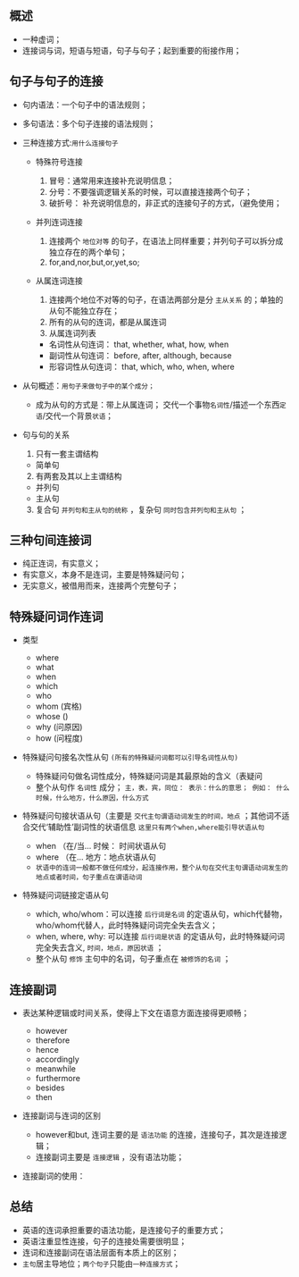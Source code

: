 ## 概述

* 一种虚词；
* 连接词与词，短语与短语，句子与句子；起到重要的衔接作用；

## 句子与句子的连接

* 句内语法：一个句子中的语法规则；
* 多句语法：多个句子连接的语法规则；

* 三种连接方式:`用什么连接句子`
  + 特殊符号连接
    1. 冒号：通常用来连接补充说明信息；
    2. 分号：不要强调逻辑关系的时候，可以直接连接两个句子；
    3. 破折号： 补充说明信息的，非正式的连接句子的方式，（避免使用；

  + 并列连词连接
    1. 连接两个 `地位对等` 的句子，在语法上同样重要；并列句子可以拆分成独立存在的两个单句；
    2. for,and,nor,but,or,yet,so;

  + 从属连词连接
    1. 连接两个地位不对等的句子，在语法两部分是分 `主从关系` 的；单独的从句不能独立存在；
    2. 所有的从句的连词，都是从属连词
    3. 从属连词列表
      - 名词性从句连词： that, whether, what, how, when
      - 副词性从句连词： before, after, although, because
      - 形容词性从句连词： that, which, who, when, where    

* 从句概述：`用句子来做句子中的某个成分；`
  - 成为从句的方式是：带上从属连词； 交代一个事物`名词性`/描述一个东西`定语`/交代一个背景`状语`；      

* 句与句的关系
  1. 只有一套主谓结构
    - 简单句
  2. 有两套及其以上主谓结构
    - 并列句
    - 主从句
  3. 复合句 `并列句和主从句的统称` ，复杂句 `同时包含并列句和主从句` ；

## 三种句间连接词

* 纯正连词，有实意义；
* 有实意义，本身不是连词，主要是特殊疑问句；
* 无实意义，被借用而来，连接两个完整句子；

## 特殊疑问词作连词

* 类型
  + where
  + what
  + when
  + which
  + who
  + whom (宾格)
  + whose ()
  + why (问原因)
  + how (问程度)

* 特殊疑问句接名次性从句 `(所有的特殊疑问词都可以引导名词性从句)`
  + 特殊疑问句做名词性成分，特殊疑问词是其最原始的含义（表疑问
  + 整个从句作 `名词性` 成分； `主，表，宾，同位： 表示：什么的意思； 例如： 什么时候，什么地方，什么原因，什么方式`
* 特殊疑问句接状语从句（主要是 `交代主句谓语动词发生的时间，地点` ；其他词不适合交代‘辅助性’副词性的状语信息 `这里只有两个when,where能引导状语从句`
  + when  （在/当... 时候： 时间状语从句
  + where （在... 地方：地点状语从句
  + `状语中的连词一般都不做任何成分，起连接作用，整个从句在交代主句谓语动词发生的地点或者时间，句子重点在谓语动词`
* 特殊疑问词链接定语从句
  + which, who/whom：可以连接 `后行词是名词` 的定语从句，which代替物，who/whom代替人，此时特殊疑问词完全失去含义；
  + when, where, why: 可以连接 `后行词是状语` 的定语从句，此时特殊疑问词完全失去含义, `时间，地点，原因状语` ；
  + 整个从句 `修饰` 主句中的名词，句子重点在 `被修饰的名词` ；

## 连接副词

* 表达某种逻辑或时间关系，使得上下文在语意方面连接得更顺畅；
  + however
  + therefore
  + hence
  + accordingly
  + meanwhile
  + furthermore
  + besides
  + then

* 连接副词与连词的区别
  + however和but, 连词主要的是 `语法功能` 的连接，连接句子，其次是连接逻辑；
  + 连接副词主要是 `连接逻辑` ，没有语法功能；

* 连接副词的使用：

## 总结

* 英语的连词承担重要的语法功能，是连接句子的重要方式；
* 英语注重显性连接，句子的连接处需要很明显；
* 连词和连接副词在语法层面有本质上的区别；
* `主句`居主导地位；`两个句子`只能由`一种连接方式`；
